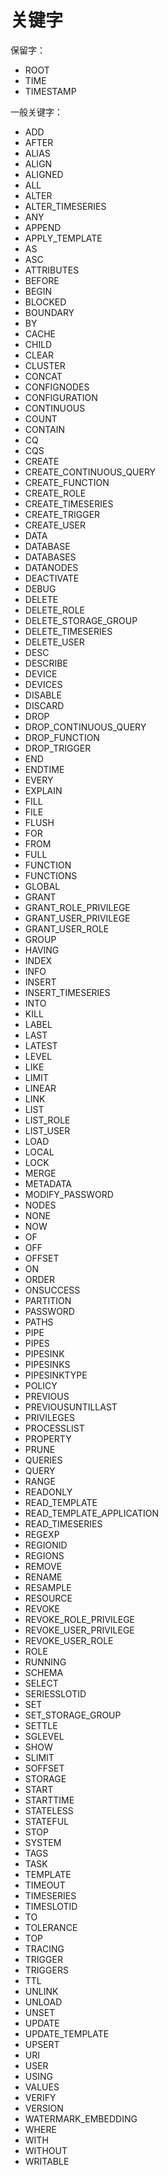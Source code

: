 <!--

    Licensed to the Apache Software Foundation (ASF) under one
    or more contributor license agreements.  See the NOTICE file
    distributed with this work for additional information
    regarding copyright ownership.  The ASF licenses this file
    to you under the Apache License, Version 2.0 (the
    "License"); you may not use this file except in compliance
    with the License.  You may obtain a copy of the License at
    
        http://www.apache.org/licenses/LICENSE-2.0
    
    Unless required by applicable law or agreed to in writing,
    software distributed under the License is distributed on an
    "AS IS" BASIS, WITHOUT WARRANTIES OR CONDITIONS OF ANY
    KIND, either express or implied.  See the License for the
    specific language governing permissions and limitations
    under the License.

-->

# 关键字

保留字：

- ROOT
- TIME
- TIMESTAMP

一般关键字：

- ADD
- AFTER
- ALIAS
- ALIGN
- ALIGNED
- ALL
- ALTER
- ALTER_TIMESERIES
- ANY
- APPEND
- APPLY_TEMPLATE
- AS
- ASC
- ATTRIBUTES
- BEFORE
- BEGIN
- BLOCKED
- BOUNDARY
- BY
- CACHE
- CHILD
- CLEAR
- CLUSTER
- CONCAT
- CONFIGNODES
- CONFIGURATION
- CONTINUOUS
- COUNT
- CONTAIN
- CQ
- CQS
- CREATE
- CREATE_CONTINUOUS_QUERY
- CREATE_FUNCTION
- CREATE_ROLE
- CREATE_TIMESERIES
- CREATE_TRIGGER
- CREATE_USER
- DATA
- DATABASE
- DATABASES
- DATANODES
- DEACTIVATE
- DEBUG
- DELETE
- DELETE_ROLE
- DELETE_STORAGE_GROUP
- DELETE_TIMESERIES
- DELETE_USER
- DESC
- DESCRIBE
- DEVICE
- DEVICES
- DISABLE
- DISCARD
- DROP
- DROP_CONTINUOUS_QUERY
- DROP_FUNCTION
- DROP_TRIGGER
- END
- ENDTIME
- EVERY
- EXPLAIN
- FILL
- FILE
- FLUSH
- FOR
- FROM
- FULL
- FUNCTION
- FUNCTIONS
- GLOBAL
- GRANT
- GRANT_ROLE_PRIVILEGE
- GRANT_USER_PRIVILEGE
- GRANT_USER_ROLE
- GROUP
- HAVING
- INDEX
- INFO
- INSERT
- INSERT_TIMESERIES
- INTO
- KILL
- LABEL
- LAST
- LATEST
- LEVEL
- LIKE
- LIMIT
- LINEAR
- LINK
- LIST
- LIST_ROLE
- LIST_USER
- LOAD
- LOCAL
- LOCK
- MERGE
- METADATA
- MODIFY_PASSWORD
- NODES
- NONE
- NOW
- OF
- OFF
- OFFSET
- ON
- ORDER
- ONSUCCESS
- PARTITION
- PASSWORD
- PATHS
- PIPE
- PIPES
- PIPESINK
- PIPESINKS
- PIPESINKTYPE
- POLICY
- PREVIOUS
- PREVIOUSUNTILLAST
- PRIVILEGES
- PROCESSLIST
- PROPERTY
- PRUNE
- QUERIES
- QUERY
- RANGE
- READONLY
- READ_TEMPLATE
- READ_TEMPLATE_APPLICATION
- READ_TIMESERIES
- REGEXP
- REGIONID
- REGIONS
- REMOVE
- RENAME
- RESAMPLE
- RESOURCE
- REVOKE
- REVOKE_ROLE_PRIVILEGE
- REVOKE_USER_PRIVILEGE
- REVOKE_USER_ROLE
- ROLE
- RUNNING
- SCHEMA
- SELECT
- SERIESSLOTID
- SET
- SET_STORAGE_GROUP
- SETTLE
- SGLEVEL
- SHOW
- SLIMIT
- SOFFSET
- STORAGE
- START
- STARTTIME
- STATELESS
- STATEFUL
- STOP
- SYSTEM
- TAGS
- TASK
- TEMPLATE
- TIMEOUT
- TIMESERIES
- TIMESLOTID
- TO
- TOLERANCE
- TOP
- TRACING
- TRIGGER
- TRIGGERS
- TTL
- UNLINK
- UNLOAD
- UNSET
- UPDATE
- UPDATE_TEMPLATE
- UPSERT
- URI
- USER
- USING
- VALUES
- VERIFY
- VERSION
- WATERMARK_EMBEDDING
- WHERE
- WITH
- WITHOUT
- WRITABLE
